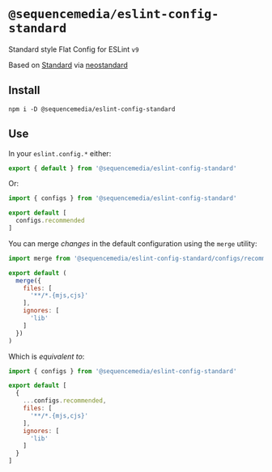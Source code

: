 # `@sequencemedia/eslint-config-standard`

Standard style Flat Config for ESLint `v9`

Based on [Standard](https://github.com/standard/eslint-config-standard) via [neostandard](https://github.com/neostandard/neostandard)

## Install

```shell
npm i -D @sequencemedia/eslint-config-standard
```

## Use

In your `eslint.config.*` either:

```javascript
export { default } from '@sequencemedia/eslint-config-standard'
```

Or:

```javascript
import { configs } from '@sequencemedia/eslint-config-standard'

export default [
  configs.recommended
]
```

You can merge _changes_ in the default configuration using the `merge` utility:

```javascript
import merge from '@sequencemedia/eslint-config-standard/configs/recommended/merge'

export default (
  merge({
    files: [
      '**/*.{mjs,cjs}'
    ],
    ignores: [
      'lib'
    ]
  })
)
```

Which is _equivalent to_:

```javascript
import { configs } from '@sequencemedia/eslint-config-standard'

export default [
  {
    ...configs.recommended,
    files: [
      '**/*.{mjs,cjs}'
    ],
    ignores: [
      'lib'
    ]
  }
]
```
